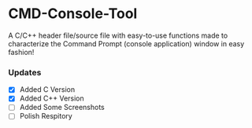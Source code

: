 # CMD-Console-Tool
A C/C++ header file/source file with easy-to-use functions made to characterize the Command Prompt (console application) window in easy fashion!
### Updates
- [x] Added C Version
- [x] Added C++ Version
- [ ] Added Some Screenshots
- [ ] Polish Respitory
